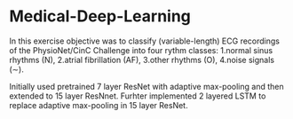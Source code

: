 # Medical-Deep-Learning

In this exercise objective was to classify (variable-length) ECG recordings of the PhysioNet/CinC Challenge
into four rythm classes: 1.normal sinus rhythms (N), 2.atrial fibrillation (AF), 3.other rhythms (O), 4.noise
signals (∼).

Initially used pretrained 7 layer ResNet with adaptive max-pooling and then extended to 15 layer ResNnet. 
Furhter implemented 2 layered LSTM to replace adaptive max-pooling in 15 layer ResNet.
